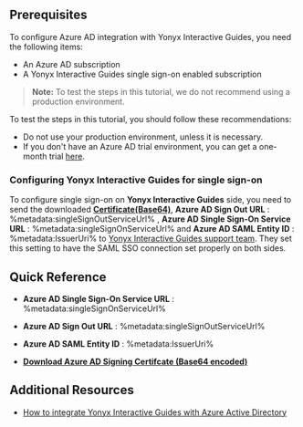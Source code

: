 ## Prerequisites

To configure Azure AD integration with Yonyx Interactive Guides, you need the following items:

- An Azure AD subscription
- A Yonyx Interactive Guides single sign-on enabled subscription

> **Note:**
> To test the steps in this tutorial, we do not recommend using a production environment.

To test the steps in this tutorial, you should follow these recommendations:

- Do not use your production environment, unless it is necessary.
- If you don't have an Azure AD trial environment, you can get a one-month trial [here](https://azure.microsoft.com/pricing/free-trial/).

### Configuring Yonyx Interactive Guides for single sign-on

To configure single sign-on on **Yonyx Interactive Guides** side, you need to send the downloaded **[Certificate(Base64)](%metadata:certificateDownloadBase64Url%)**, **Azure AD Sign Out URL** : %metadata:singleSignOutServiceUrl%
,  **Azure AD Single Sign-On Service URL** : %metadata:singleSignOnServiceUrl% and **Azure AD SAML Entity ID** : %metadata:IssuerUri% to [Yonyx Interactive Guides support team](mailto:support@yonyx.com). They set this setting to have the SAML SSO connection set properly on both sides.



## Quick Reference

* **Azure AD Single Sign-On Service URL** : %metadata:singleSignOnServiceUrl%

* **Azure AD Sign Out URL** : %metadata:singleSignOutServiceUrl%

* **Azure AD SAML Entity ID** : %metadata:IssuerUri%

* **[Download Azure AD Signing Certifcate (Base64 encoded)](%metadata:certificateDownloadBase64Url%)**



## Additional Resources

* [How to integrate Yonyx Interactive Guides with Azure Active Directory](https://docs.microsoft.com/azure/active-directory/active-directory-saas-yonyx-tutorial)
